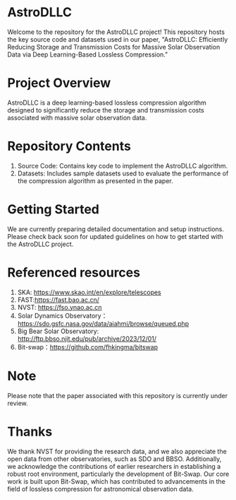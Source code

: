 # AstroDLLC
Welcome to the repository for the AstroDLLC project! This repository hosts the key source code and datasets used in our paper, "AstroDLLC: Efficiently Reducing Storage and Transmission Costs for Massive Solar Observation Data via Deep Learning-Based Lossless Compression."

# Project Overview
AstroDLLC is a deep learning-based lossless compression algorithm designed to significantly reduce the storage and transmission costs associated with massive solar observation data.

# Repository Contents
1. Source Code: Contains key code to implement the AstroDLLC algorithm.
2. Datasets: Includes sample datasets used to evaluate the performance of the compression algorithm as presented in the paper.

# Getting Started
We are currently preparing detailed documentation and setup instructions. Please check back soon for updated guidelines on how to get started with the AstroDLLC project.

# Referenced resources
1. SKA: https://www.skao.int/en/explore/telescopes
2. FAST:https://fast.bao.ac.cn/
3. NVST: https://fso.ynao.ac.cn
4. Solar Dynamics Observatory：https://sdo.gsfc.nasa.gov/data/aiahmi/browse/queued.php
5. Big Bear Solar Observatory: http://ftp.bbso.njit.edu/pub/archive/2023/12/01/
6. Bit-swap：https://github.com/fhkingma/bitswap

# Note
Please note that the paper associated with this repository is currently under review.

# Thanks
We thank NVST for providing the research data, and we also appreciate the open data from other observatories, such as SDO and BBSO. Additionally, we acknowledge the contributions of earlier researchers in establishing a robust root environment, particularly the development of Bit-Swap. Our core work is built upon Bit-Swap, which has contributed to advancements in the field of lossless compression for astronomical observation data.
